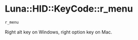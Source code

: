 # Luna::HID::KeyCode::r_menu

```c++
r_menu
```

Right alt key on Windows, right option key on Mac. 

